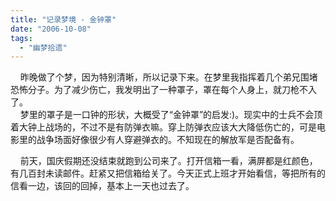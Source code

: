 ```yaml
---
title: "记录梦境 - 金钟罩"
date: "2006-10-08"
tags: 
  - "幽梦拾遗"
---
```


    昨晚做了个梦，因为特别清晰，所以记录下来。在梦里我指挥着几个弟兄围堵恐怖分子。为了减少伤亡，我发明出了一种罩子，罩在每个人身上，就刀枪不入了。  
    梦里的罩子是一口钟的形状，大概受了“金钟罩”的启发:)。现实中的士兵不会顶着大钟上战场的，不过不是有防弹衣嘛。穿上防弹衣应该大大降低伤亡的，可是电影里的战争场面好像很少有人穿避弹衣的。不知现在的解放军是否配备有。

    前天，国庆假期还没结束就跑到公司来了。打开信箱一看，满屏都是红颜色，有几百封未读邮件。赶紧又把信箱给关了。今天正式上班才开始看信，等把所有的信看一边，该回的回掉，基本上一天也过去了。

